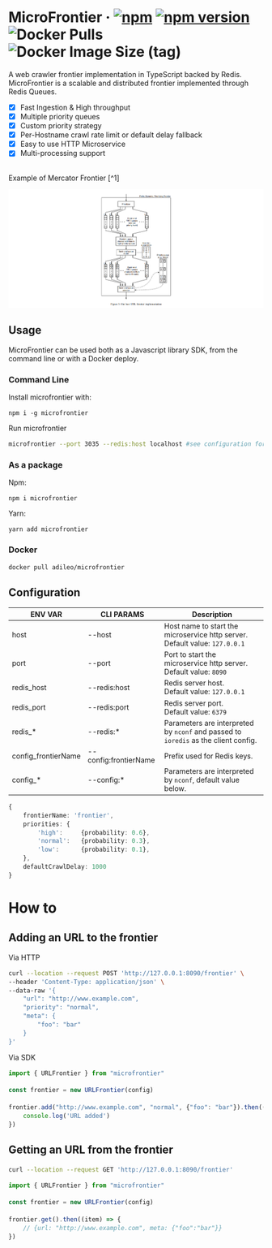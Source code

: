 # MicroFrontier &middot; [![npm](https://img.shields.io/npm/dm/microfrontier.svg?style=flat-square)](https://npm-stat.com/charts.html?package=microfrontier) [![npm version](https://img.shields.io/npm/v/microfrontier.svg?style=flat-square)](https://www.npmjs.com/package/microfrontier) ![Docker Pulls](https://img.shields.io/docker/pulls/adileo/microfrontier) ![Docker Image Size (tag)](https://img.shields.io/docker/image-size/adileo/microfrontier/latest)

A web crawler frontier implementation in TypeScript backed by Redis.
MicroFrontier is a scalable and distributed frontier implemented through Redis Queues.

- [x] Fast Ingestion & High throughput
- [x] Multiple priority queues
- [x] Custom priority strategy
- [x] Per-Hostname crawl rate limit or default delay fallback
- [x] Easy to use HTTP Microservice 
- [x] Multi-processing support

<br>
Example of Mercator Frontier [^1]

![Queue](./docs/images/queue.png)

## Usage

MicroFrontier can be used both as a Javascript library SDK, from the command line or with a Docker deploy.

### Command Line
Install microfrontier with:
```
npm i -g microfrontier
```
Run microfrontier
```bash
microfrontier --port 3035 --redis:host localhost #see configuration for other parameters
```


### As a package
Npm:
```
npm i microfrontier
```
Yarn:
```
yarn add microfrontier
```

### Docker
```
docker pull adileo/microfrontier
```

## Configuration

| ENV VAR  | CLI PARAMS | Description |
| ------------- | --- |------------- |
| host  | --host | Host name to start the microservice http server. <br>Default value: `127.0.0.1`  
| port  | --port| Port to start the microservice http server.<br> Default value: `8090`   |
| redis_host | --redis:host | Redis server host.<br> Default value: `127.0.0.1`   |
| redis_port | --redis:port | Redis server port.<br> Default value: `6379`   |
| redis_* | --redis:* | Parameters are interpreted by `nconf` and passed to `ioredis` as the client config.  
| config_frontierName | --config:frontierName | Prefix used for Redis keys.  |
| config_* | --config:* | Parameters are interpreted by `nconf`, default value below.  |

```typescript
{
    frontierName: 'frontier',
    priorities: {
        'high':     {probability: 0.6},
        'normal':   {probability: 0.3},
        'low':      {probability: 0.1},
    },
    defaultCrawlDelay: 1000
}
```

# How to
## Adding an URL to the frontier
Via HTTP
```bash
curl --location --request POST 'http://127.0.0.1:8090/frontier' \
--header 'Content-Type: application/json' \
--data-raw '{
    "url": "http://www.example.com",
    "priority": "normal",
    "meta": {
        "foo": "bar"
    }
}'
```
Via SDK
```javascript
import { URLFrontier } from "microfrontier"

const frontier = new URLFrontier(config)

frontier.add("http://www.example.com", "normal", {"foo": "bar"}).then(() => {
    console.log('URL added')
})
```

## Getting an URL from the frontier
```bash
curl --location --request GET 'http://127.0.0.1:8090/frontier'
```
```javascript
import { URLFrontier } from "microfrontier"

const frontier = new URLFrontier(config)

frontier.get().then((item) => {
    // {url: "http://www.example.com", meta: {"foo":"bar"}}
})
```

[^1]: [High-Performance Web Crawling](http://www.cs.cornell.edu/courses/cs685/2002fa/mercator.pdf) - Marc Najork, Allan Heydon
